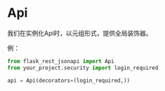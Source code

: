 # Api

我们在实例化Api时，以元组形式，提供全局装饰器。

例：

``` python
from flask_rest_jsonapi import Api
from your_project.security import login_required

api = Api(decorators=(login_required,))
```